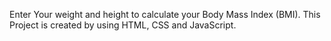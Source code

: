 Enter Your weight and height to calculate your Body Mass Index (BMI).
This Project is created by using HTML, CSS and JavaScript.